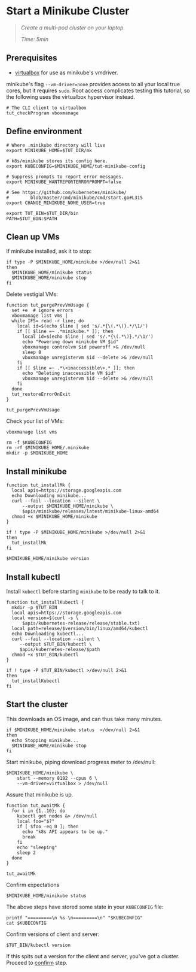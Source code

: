 # Start a Minikube Cluster

> _Create a multi-pod cluster on your laptop._
>
> _Time: 5min_

## Prerequisites

[virtualbox]: https://www.virtualbox.org/

* [virtualbox] for use as minikube's vmdriver.

minikube's flag `--vm-driver=none` provides access to
all your local true cores, but it requires `sudo`.
Root access complicates testing this tutorial, so the
following uses the virtualbox hypervisor instead.

<!-- @checkPrerequisites @test -->
```
# The CLI client to virtualbox
tut_checkProgram vboxmanage
```

## Define environment

<!-- @env @test -->
```
# Where .minikube directory will live
export MINIKUBE_HOME=$TUT_DIR/mk

# k8s/minikube stores its config here.
export KUBECONFIG=$MINIKUBE_HOME/tut-minikube-config

# Suppress prompts to report error messages.
export MINIKUBE_WANTREPORTERRORPROMPT=false

# See https://github.com/kubernetes/minikube/
#        blob/master/cmd/minikube/cmd/start.go#L315
export CHANGE_MINIKUBE_NONE_USER=true

export TUT_BIN=$TUT_DIR/bin
PATH=$TUT_BIN:$PATH
```

## Clean up VMs

If minikube installed, ask it to stop:
<!-- @stopPrevMk @test -->
```
if type -P $MINIKUBE_HOME/minikube >/dev/null 2>&1
then
  $MINIKUBE_HOME/minikube status
  $MINIKUBE_HOME/minikube stop
fi
```

Delete vestigial VMs:
<!-- @funcToPurgePrevMk @env @test -->
```
function tut_purgePrevVmUsage {
  set +e  # ignore errors
  vboxmanage list vms |
  while IFS= read -r line; do
    local id=$(echo $line | sed 's/.*{\(.*\)}.*/\1/')
    if [[ $line =~ .*minikube.* ]]; then
      local id=$(echo $line | sed 's/.*{\(.*\)}.*/\1/')
      echo "Powering down minikube VM $id"
      vboxmanage controlvm $id poweroff >& /dev/null
      sleep 8
      vboxmanage unregistervm $id --delete >& /dev/null
    fi
    if [[ $line =~ .*\<inaccessible\>.* ]]; then
      echo "Deleting inaccessible VM $id"
      vboxmanage unregistervm $id --delete >& /dev/null
    fi
  done
  tut_restoreErrorOnExit
}
```

<!-- @doPurgePrevMk @test -->
```
tut_purgePrevVmUsage
```

Check your list of VMs:

<!-- @listVms @test -->
```
vboxmanage list vms
```

<!-- @removeOldMkState @test -->
```
rm -f $KUBECONFIG
rm -rf $MINIKUBE_HOME/.minikube
mkdir -p $MINIKUBE_HOME
```

## Install minikube

<!-- @funcInstallMk @env @test -->
```
function tut_installMk {
  local apis=https://storage.googleapis.com
  echo Downloading minikube...
  curl --fail --location --silent \
      --output $MINIKUBE_HOME/minikube \
      $apis/minikube/releases/latest/minikube-linux-amd64
  chmod +x $MINIKUBE_HOME/minikube
}
```

<!-- @installMk @test -->
```
if ! type -P $MINIKUBE_HOME/minikube >/dev/null 2>&1
then
  tut_installMk
fi
```

<!-- @confirmVersion @test -->
```
$MINIKUBE_HOME/minikube version
```

## Install kubectl

Install `kubectl` before starting `minikube` to be
ready to talk to it.

<!-- @downloadKubectl @env @test -->
```
function tut_installKubectl {
  mkdir -p $TUT_BIN
  local apis=https://storage.googleapis.com
  local version=$(curl -s \
      $apis/kubernetes-release/release/stable.txt)
  local path=release/$version/bin/linux/amd64/kubectl
  echo Downloading kubectl...
  curl --fail --location --silent \
     --output $TUT_BIN/kubectl \
     $apis/kubernetes-release/$path
  chmod +x $TUT_BIN/kubectl
}
```

<!-- @funcInstallKubectl @test -->
```
if ! type -P $TUT_BIN/kubectl >/dev/null 2>&1
then
  tut_installKubectl
fi
```


## Start the cluster

This downloads an OS image, and can thus take many
minutes.

<!-- @stopMkCluster @test -->
```
if $MINIKUBE_HOME/minikube status  >/dev/null 2>&1
then
  echo Stopping minikube...
  $MINIKUBE_HOME/minikube stop
fi
```

Start minikube, piping download progress meter to /dev/null:
<!-- @startMkCluster @test -->
```
$MINIKUBE_HOME/minikube \
    start --memory 8192 --cpus 6 \
    --vm-driver=virtualbox > /dev/null
```

Assure that minikube is up.

<!-- @funcToWaitForIt @env @test -->
```
function tut_awaitMk {
  for i in {1..10}; do
    kubectl get nodes &> /dev/null
    local foo="$?"
    if [ $foo -eq 0 ]; then
      echo "k8s API appears to be up."
      break
    fi
    echo "sleeping"
    sleep 2
  done
}
```

<!-- @waitForIt @test -->
```
tut_awaitMk
```

Confirm expectations

<!-- @confirmUp @test @sleep-->
```
$MINIKUBE_HOME/minikube status
```

The above steps have stored some state
in your `KUBECONFIG` file:

<!-- @catKubeConfig @test -->
```
printf "=========\n %s \n=========\n" "$KUBECONFIG"
cat $KUBECONFIG
```

Confirm versions of client and server:

<!-- @kubectlVersion @test -->
```
$TUT_BIN/kubectl version
```

If this spits out a version for the client and server,
you've got a cluster.  Proceed to
[confirm](/startCluster/confirm) step.

